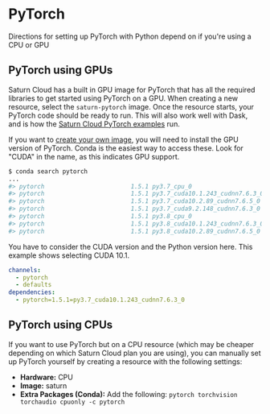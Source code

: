 # PyTorch

Directions for setting up PyTorch with Python depend on if you're using a CPU or GPU

## PyTorch using GPUs

Saturn Cloud has a built in GPU image for PyTorch that has all the required libraries to get started using PyTorch on a GPU. When creating a new resource, select the `saturn-pytorch` image. Once the resource starts, your PyTorch code should be ready to run. This will also work well with Dask, and is how the [Saturn Cloud PyTorch examples](/docs) run.

If you want to [create your own image](<docs/user-guide/how-to/advanced/create-images.md>), you will need to install the GPU version of PyTorch. Conda is the easiest way to access these. Look for "CUDA" in the name, as this indicates GPU support.

```bash
$ conda search pytorch
...
#> pytorch                        1.5.1 py3.7_cpu_0                      pytorch
#> pytorch                        1.5.1 py3.7_cuda10.1.243_cudnn7.6.3_0  pytorch
#> pytorch                        1.5.1 py3.7_cuda10.2.89_cudnn7.6.5_0   pytorch
#> pytorch                        1.5.1 py3.7_cuda9.2.148_cudnn7.6.3_0   pytorch
#> pytorch                        1.5.1 py3.8_cpu_0                      pytorch
#> pytorch                        1.5.1 py3.8_cuda10.1.243_cudnn7.6.3_0  pytorch
#> pytorch                        1.5.1 py3.8_cuda10.2.89_cudnn7.6.5_0   pytorch
```

You have to consider the CUDA version and the Python version here. This example shows selecting CUDA 10.1.

```yml
channels:
  - pytorch
  - defaults
dependencies:
  - pytorch=1.5.1=py3.7_cuda10.1.243_cudnn7.6.3_0
```

## PyTorch using CPUs

If you want to use PyTorch but on a CPU resource (which may be cheaper depending on which Saturn Cloud plan you are using), you can manually set up PyTorch yourself by creating a resource with the following settings:

* **Hardware:** CPU
* **Image:** saturn
* **Extra Packages (Conda):** Add the following: `pytorch torchvision torchaudio cpuonly -c pytorch`

```
